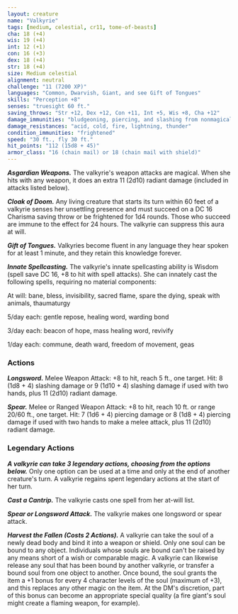 ```yaml
---
layout: creature
name: "Valkyrie"
tags: [medium, celestial, cr11, tome-of-beasts]
cha: 18 (+4)
wis: 19 (+4)
int: 12 (+1)
con: 16 (+3)
dex: 18 (+4)
str: 18 (+4)
size: Medium celestial
alignment: neutral
challenge: "11 (7200 XP)"
languages: "Common, Dwarvish, Giant, and see Gift of Tongues"
skills: "Perception +8"
senses: "truesight 60 ft."
saving_throws: "Str +12, Dex +12, Con +11, Int +5, Wis +8, Cha +12"
damage_immunities: "bludgeoning, piercing, and slashing from nonmagical weapons"
damage_resistances: "acid, cold, fire, lightning, thunder"
condition_immunities: "frightened"
speed: "30 ft., fly 30 ft."
hit_points: "112 (15d8 + 45)"
armor_class: "16 (chain mail) or 18 (chain mail with shield)"
---
```


***Asgardian Weapons.*** The valkyrie's weapon attacks are magical. When she hits with any weapon, it does an extra 11 (2d10) radiant damage (included in attacks listed below).

***Cloak of Doom.*** Any living creature that starts its turn within 60 feet of a valkyrie senses her unsettling presence and must succeed on a DC 16 Charisma saving throw or be frightened for 1d4 rounds. Those who succeed are immune to the effect for 24 hours. The valkyrie can suppress this aura at will.

***Gift of Tongues.*** Valkyries become fluent in any language they hear spoken for at least 1 minute, and they retain this knowledge forever.

***Innate Spellcasting.*** The valkyrie's innate spellcasting ability is Wisdom (spell save DC 16, +8 to hit with spell attacks). She can innately cast the following spells, requiring no material components:

At will: bane, bless, invisibility, sacred flame, spare the dying, speak with animals, thaumaturgy

5/day each: gentle repose, healing word, warding bond

3/day each: beacon of hope, mass healing word, revivify

1/day each: commune, death ward, freedom of movement, geas

### Actions

***Longsword.*** Melee Weapon Attack: +8 to hit, reach 5 ft., one target. Hit: 8 (1d8 + 4) slashing damage or 9 (1d10 + 4) slashing damage if used with two hands, plus 11 (2d10) radiant damage.

***Spear.*** Melee or Ranged Weapon Attack: +8 to hit, reach 10 ft. or range 20/60 ft., one target. Hit: 7 (1d6 + 4) piercing damage or 8 (1d8 + 4) piercing damage if used with two hands to make a melee attack, plus 11 (2d10) radiant damage.

### Legendary Actions

***A valkyrie can take 3 legendary actions, choosing from the options below.*** Only one option can be used at a time and only at the end of another creature's turn. A valkyrie regains spent legendary actions at the start of her turn.

***Cast a Cantrip.*** The valkyrie casts one spell from her at-will list.

***Spear or Longsword Attack.*** The valkyrie makes one longsword or spear attack.

***Harvest the Fallen (Costs 2 Actions).*** A valkyrie can take the soul of a newly dead body and bind it into a weapon or shield. Only one soul can be bound to any object. Individuals whose souls are bound can't be raised by any means short of a wish or comparable magic. A valkyrie can likewise release any soul that has been bound by another valkyrie, or transfer a bound soul from one object to another. Once bound, the soul grants the item a +1 bonus for every 4 character levels of the soul (maximum of +3), and this replaces any other magic on the item. At the DM's discretion, part of this bonus can become an appropriate special quality (a fire giant's soul might create a flaming weapon, for example).

